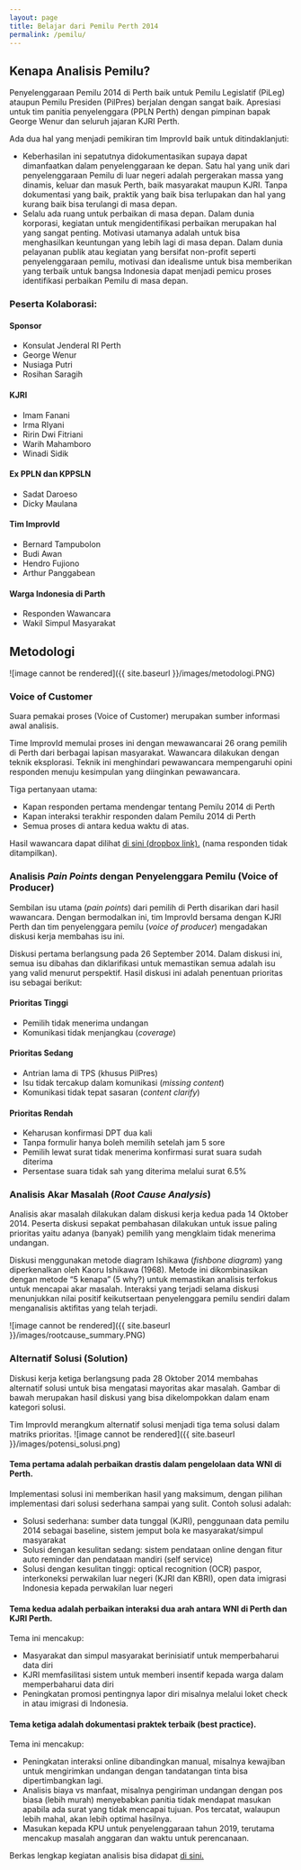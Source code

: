 ```yaml
---
layout: page
title: Belajar dari Pemilu Perth 2014
permalink: /pemilu/
---
```


## Kenapa Analisis Pemilu?
Penyelenggaraan Pemilu 2014 di Perth baik untuk Pemilu Legislatif (PiLeg) ataupun Pemilu Presiden (PilPres) berjalan dengan sangat baik. Apresiasi untuk tim panitia penyelenggara (PPLN Perth) dengan pimpinan bapak George Wenur dan seluruh jajaran KJRI Perth.

Ada dua hal yang menjadi pemikiran tim ImprovId baik untuk ditindaklanjuti:

* Keberhasilan ini sepatutnya didokumentasikan supaya dapat dimanfaatkan dalam penyelenggaraan ke depan. Satu hal yang unik dari penyelenggaraan Pemilu di luar negeri adalah pergerakan massa yang dinamis, keluar dan masuk Perth, baik masyarakat maupun KJRI. Tanpa dokumentasi yang baik, praktik yang baik bisa terlupakan dan hal yang kurang baik bisa terulangi di masa depan.
* Selalu ada ruang untuk perbaikan di masa depan. Dalam dunia korporasi, kegiatan untuk mengidentifikasi perbaikan merupakan hal yang sangat penting. Motivasi utamanya adalah untuk bisa menghasilkan keuntungan yang lebih lagi di masa depan. Dalam dunia pelayanan publik atau kegiatan yang bersifat non-profit seperti penyelenggaraan pemilu, motivasi dan idealisme untuk bisa memberikan yang terbaik untuk bangsa Indonesia dapat menjadi pemicu proses identifikasi perbaikan Pemilu di masa depan.


### Peserta Kolaborasi:
#### Sponsor
* Konsulat Jenderal RI Perth
* George Wenur
* Nusiaga Putri
* Rosihan Saragih

#### KJRI
* Imam Fanani
* Irma RIyani
* Ririn Dwi Fitriani
* Warih Mahamboro
* Winadi Sidik

#### Ex PPLN dan KPPSLN
* Sadat Daroeso
* Dicky Maulana

#### Tim ImprovId
* Bernard Tampubolon
* Budi Awan
* Hendro Fujiono
* Arthur Panggabean

#### Warga Indonesia di Parth
* Responden Wawancara
* Wakil Simpul Masyarakat

## Metodologi
![image cannot be rendered]({{ site.baseurl }}/images/metodologi.PNG)

### Voice of Customer
Suara pemakai proses (Voice of Customer) merupakan sumber informasi awal analisis.

Time ImprovId memulai proses ini dengan mewawancarai 26 orang pemilih di Perth dari berbagai lapisan masyarakat.
Wawancara dilakukan dengan teknik eksplorasi. Teknik ini menghindari pewawancara mempengaruhi opini responden menuju kesimpulan yang diinginkan pewawancara.

Tiga pertanyaan utama:

* Kapan responden pertama mendengar tentang Pemilu 2014 di Perth
* Kapan interaksi terakhir responden dalam Pemilu 2014 di Perth
* Semua proses di antara kedua waktu di atas.

Hasil wawancara dapat dilihat [di sini (dropbox link).](https://www.dropbox.com/sh/gven1oy4o5qhrih/AACeVXYWbqQzCOasjbUBcEbFa?dl=0) (nama responden tidak ditampilkan).


### Analisis _Pain Points_ dengan Penyelenggara Pemilu (Voice of Producer)
Sembilan isu utama (_pain points_) dari pemilih di Perth disarikan dari hasil wawancara. Dengan bermodalkan ini, tim ImprovId bersama dengan KJRI Perth dan tim penyelenggara pemilu (_voice of producer_) mengadakan diskusi kerja membahas isu ini.

Diskusi pertama berlangsung pada 26 September 2014. Dalam diskusi ini, semua isu dibahas dan diklarifikasi untuk memastikan semua adalah isu yang valid menurut perspektif. Hasil diskusi ini adalah penentuan prioritas isu sebagai berikut:

#### Prioritas Tinggi

* Pemilih tidak menerima undangan
* Komunikasi tidak menjangkau (_coverage_)

#### Prioritas Sedang

* Antrian lama di TPS (khusus PilPres)
* Isu tidak tercakup dalam komunikasi (_missing content_)
* Komunikasi tidak tepat sasaran (_content clarify_)

#### Prioritas Rendah

* Keharusan konfirmasi DPT dua kali
* Tanpa formulir hanya boleh memilih setelah jam 5 sore
* Pemilih lewat surat tidak menerima konfirmasi surat suara sudah diterima
* Persentase suara tidak sah yang diterima melalui surat 6.5%

### Analisis Akar Masalah (_Root Cause Analysis_)
Analisis akar masalah dilakukan dalam diskusi kerja kedua pada 14 Oktober 2014. Peserta diskusi sepakat pembahasan dilakukan untuk issue paling prioritas yaitu adanya (banyak) pemilih yang mengklaim tidak menerima undangan.

Diskusi menggunakan metode diagram Ishikawa (_fishbone diagram_) yang diperkenalkan oleh Kaoru Ishikawa (1968). Metode ini dikombinasikan dengan metode “5 kenapa” (5 why?) untuk memastikan analisis terfokus untuk mencapai akar masalah. Interaksi yang terjadi selama diskusi menunjukkan nilai positif keikutsertaan penyelenggara pemilu sendiri dalam menganalisis aktifitas yang telah terjadi.

![image cannot be rendered]({{ site.baseurl }}/images/rootcause_summary.PNG)

### Alternatif Solusi (Solution)
Diskusi kerja ketiga berlangsung pada 28 Oktober 2014 membahas alternatif solusi untuk bisa mengatasi mayoritas akar masalah. Gambar di bawah merupakan hasil diskusi yang bisa dikelompokkan dalam enam kategori solusi.

Tim ImprovId merangkum alternatif solusi menjadi tiga tema solusi dalam matriks prioritas.
![image cannot be rendered]({{ site.baseurl }}/images/potensi_solusi.png)

#### Tema pertama adalah perbaikan drastis dalam pengelolaan data WNI di Perth. 
Implementasi solusi ini memberikan hasil yang maksimum, dengan pilihan implementasi dari solusi sederhana sampai yang sulit. Contoh solusi adalah:

* Solusi sederhana: sumber data tunggal (KJRI), penggunaan data pemilu 2014 sebagai baseline, sistem jemput bola ke masyarakat/simpul masyarakat
* Solusi dengan kesulitan sedang: sistem pendataan online dengan fitur auto reminder dan pendataan mandiri (self service)
* Solusi dengan kesulitan tinggi: optical recognition (OCR) paspor, interkoneksi perwakilan luar negeri (KJRI dan KBRI), open data imigrasi Indonesia kepada perwakilan luar negeri

#### Tema kedua adalah perbaikan interaksi dua arah antara WNI di Perth dan KJRI Perth.
Tema ini mencakup:

* Masyarakat dan simpul masyarakat berinisiatif untuk memperbaharui data diri
* KJRI memfasilitasi sistem untuk memberi insentif kepada warga dalam memperbaharui data diri
* Peningkatan promosi pentingnya lapor diri misalnya melalui loket check in atau imigrasi di Indonesia.

#### Tema ketiga adalah dokumentasi praktek terbaik (best practice).
Tema ini mencakup:

* Peningkatan interaksi online dibandingkan manual, misalnya kewajiban untuk mengirimkan undangan dengan tandatangan tinta bisa dipertimbangkan lagi.
* Analisis biaya vs manfaat, misalnya pengiriman undangan dengan pos biasa (lebih murah) menyebabkan panitia tidak mendapat masukan apabila ada surat yang tidak mencapai tujuan. Pos tercatat, walaupun lebih mahal, akan lebih optimal hasilnya.
* Masukan kepada KPU untuk penyelenggaraan tahun 2019, terutama mencakup masalah anggaran dan waktu untuk perencanaan.


Berkas lengkap kegiatan analisis bisa didapat [di sini.](http://improvidperth.github.io/pemilu-artifacts/)
